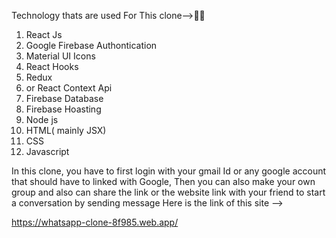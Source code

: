 Technology thats are used For This clone-->💯💯

1. React Js
2. Google Firebase Authontication
3. Material UI Icons 
4. React Hooks
5. Redux
6. or React Context Api
7. Firebase Database
8. Firebase Hoasting
9. Node js
10. HTML( mainly JSX)
11. CSS
12. Javascript

In this clone, you have to first login with your gmail Id or any google account that should have to linked with Google, 
Then you can also make your own group and also can share the link or the website link with your friend to start a conversation by sending message
Here is the link of this site -->


https://whatsapp-clone-8f985.web.app/
